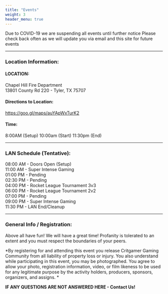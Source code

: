 ```yaml
---
title: "Events"
weight: 3
header_menu: true
---
```


Due to COVID-19 we are suspending all events until further notice
Please check back often as we will update you via email and this site for future events

---

### Location Information:
#### LOCATION:
Chapel Hill Fire Department  
13801 County Rd 220 - Tyler, TX 75707

#### Directions to Location:
https://goo.gl/maps/auYApWxTurK2
#### Time:
8:00AM (Setup) 10:00am (Start) 11:30pm (End)

---

### LAN Schedule (Tentative):
08:00 AM - Doors Open (Setup)  
11:00 AM - Super Intense Gaming  
01:00 PM - Pending  
02:30 PM - Pending  
04:00 PM - Rocket League Tournament 3v3  
06:00 PM - Rocket League Tournament 2v2  
07:00 PM - Pending  
09:00 PM - Super Intense Gaming  
11:30 PM - LAN End/Cleanup  

---

### General Info / Registration:
Above all have fun! We will have a great time! Profanity is tolerated to an extent and you must respect the boundaries of your peers.

*By registering for and attending this event you release Critgamer Gaming Community from all liability of property loss or injury. You also understand while participating in this event, you may be photographed. You agree to allow your photo, registration information, video, or film likeness to be used for any legitimate purpose by the activity holders, producers, sponsors, organizers, and assigns. *

**IF ANY QUESTIONS ARE NOT ANSWERED HERE - Contact Us!**